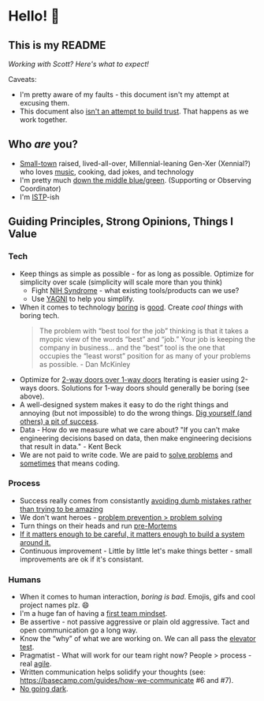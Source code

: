 # Hello! 👋

## This is my README
*Working with Scott? Here's what to expect!*

Caveats:
* I'm pretty aware of my faults - this document isn't my attempt at excusing them.
* This document also [isn't an attempt to build trust](https://medium.com/@skamille/i-hate-manager-readmes-20a0dd9a70d0). That happens as we work together.

## Who _are_ you?
* [Small-town](https://cityofpage.org/) raised, lived-all-over, Millennial-leaning Gen-Xer (Xennial?) who loves [music](https://x.com/search?lang=en&q=(%23mixtape)%20(from%3AtapH20guru)&src=typed_query), cooking, dad jokes, and technology
* I'm pretty much [down the middle blue/green](https://www.wearebowline.com/blog/8-personality-types-a-deeper-dive-into-insights-discovery/). (Supporting or Observing Coordinator)
* I'm [ISTP](https://www.truity.com/personality-type/ISTP)-ish

## Guiding Principles, Strong Opinions, Things I Value
### Tech
* Keep things as simple as possible - for as long as possible. Optimize for simplicity over scale (simplicity will scale more than you think)
  * Fight [NIH Syndrome](https://en.wikipedia.org/wiki/Not_invented_here) - what existing tools/products can we use?
  * Use [YAGNI](https://martinfowler.com/bliki/Yagni.html) to help you simplify.
* When it comes to technology [boring](https://mcfunley.com/choose-boring-technology) is [good](http://boringtechnology.club/). Create *cool things* with boring tech.
  > The problem with “best tool for the job” thinking is that it takes a myopic view of the words “best” and “job.” Your job is keeping the company in business... and the “best” tool is the one that occupies the “least worst” position for as many of your problems as possible. - Dan McKinley
* Optimize for [2-way doors over 1-way doors](https://medium.com/@nitindharny/one-way-two-way-door-decisions-a0e29029e200) Iterating is easier using 2-ways doors. Solutions for 1-way doors should generally be boring (see above).
* A well-designed system makes it easy to do the right things and annoying (but not impossible) to do the wrong things. [Dig yourself (and others) a pit of success](https://blog.codinghorror.com/falling-into-the-pit-of-success/).
* Data - How do we measure what we care about? "If you can't make engineering decisions based on data, then make engineering decisions that result in data." - Kent Beck
* We are not paid to write code. We are paid to [solve problems](https://levelup.gitconnected.com/the-problem-you-solve-is-more-important-than-the-code-you-write-d0e5493132c6) and [sometimes](https://blog.codinghorror.com/the-best-code-is-no-code-at-all/) that means coding.
### Process
* Success really comes from consistantly [avoiding dumb mistakes rather than trying to be amazing](https://fs.blog/avoiding-stupidity/)
* We don't want heroes - [problem prevention > problem solving](https://twitter.com/shreyas/status/1218724150312751104)
* Turn things on their heads and run [pre-Mortems](https://hbr.org/2007/09/performing-a-project-premortem)
* [If it matters enough to be careful, it matters enough to build a system around it.](https://seths.blog/2018/11/quality-and-effort/)
* Continuous improvement - Little by little let's make things better - small improvements are ok if it's consistant.
### Humans
* When it comes to human interaction, *boring is bad*. Emojis, gifs and cool project names plz. 😄
* I'm a huge fan of having a [first team mindset](https://www.attack-gecko.net/2018/06/25/building-a-first-team-mindset/).
* Be assertive - not passive aggressive or plain old aggressive. Tact and open communication go a long way.
* Know the “why” of what we are working on. We can all pass the [elevator test](https://blog.codinghorror.com/can-your-team-pass-the-elevator-test/).
* Pragmatist - What will work for our team right now? People > process - real [agile](https://agilemanifesto.org/).
* Written communication helps solidify your thoughts (see: https://basecamp.com/guides/how-we-communicate #6 and #7).
* [No going dark](https://blog.codinghorror.com/dont-go-dark/).
